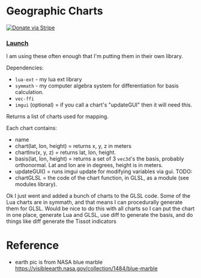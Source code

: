 # Geographic Charts

[![Donate via Stripe](https://img.shields.io/badge/Donate-Stripe-green.svg)](https://buy.stripe.com/00gbJZ0OdcNs9zi288)<br>

### [Launch](https://thenumbernine.github.io/glapp-js/run.html?dir=geographic-charts&file=test.lua)

I am using these often enough that I'm putting them in their own library.

Dependencies:
- `lua-ext` - my lua ext library
- `symmath` - my computer algebra system for differentiation for basis calculation.
- `vec-ffi`
- `imgui` (optional) = if you call a chart's "updateGUI" then it will need this.

Returns a list of charts used for mapping.

Each chart contains:
- name
- chart(lat, lon, height) = returns x, y, z in meters
- chartInv(x, y, z) = returns lat, lon, height.  
- basis(lat, lon, height) = returns a set of 3 `vec3d`'s the basis, probably orthonormal.  Lat and lon are in degrees, height is in meters.
- updateGUI() = runs imgui update for modifying variables via gui.
TODO:
- chartGLSL = the code of the chart function, in GLSL, as a module (see modules library).

Ok I just went and added a bunch of charts to the GLSL code.
Some of the Lua charts are in symmath, and that means I can procedurally generate them for GLSL.
Would be nice to do this with all charts so I can put the chart in one place, generate Lua and GLSL, use diff to generate the basis, and do things like diff generate the Tissot indicators

# Reference

- earth pic is from NASA blue marble https://visibleearth.nasa.gov/collection/1484/blue-marble
